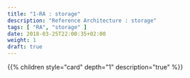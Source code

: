 ```yaml
---
title: "1-RA : storage"
description: "Reference Architecture : storage"
tags: [ "RA", "storage" ]
date: 2018-03-25T22:00:35+02:00
weight: 1
draft: true
---
```

{{% children style="card" depth="1"  description="true" %}}
